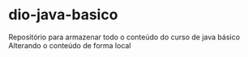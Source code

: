 # dio-java-basico
Repositório para armazenar todo o conteúdo do curso de java básico 
Alterando o conteúdo de forma local
